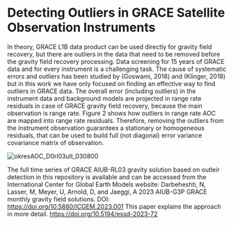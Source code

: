 
 # Detecting Outliers in GRACE Satellite Observation Instruments
 
In theory, GRACE L1B data product can be used directly for gravity field recovery, but there are outliers in the data that need to be removed before the gravity field recovery processing. Data screening for 15 years of GRACE data and for every instrument is a challenging task. The cause of systematic errors and outliers has been studied by (Goswami, 2018) and (Klinger, 2018) but in this work we have only focused on finding an effective way to find outliers in GRACE data.
The overall error (including outliers) in the instrument data and background models are projected in range rate residuals in
case of GRACE gravity field recovery, because the main observation is range rate. Figure 2 shows how outliers in range rate AOC are mapped into range rate residuals. Therefore, removing the outliers from the instrument observation guarantees a stationary or homogeneous residuals, that can be used to build full (not diagonal) error variance covariance matrix of observation.
 
![okresAOC_D0rl03ult_030800](https://github.com/Darbeheshti/GRACE-instruments-outliers/assets/50994293/5d1bc7ab-a353-471c-8f4b-6d2f45d3f6df)

The full time series of GRACE AIUB-RL03 gravity solution based on outleir detection in this repository is available and can be accessed from the International Center for Global Earth Models website:
Darbeheshti, N, Lasser, M, Meyer, U, Arnold, D, and Jaeggi, A 2023 AIUB-G3P GRACE monthly gravity field solutions. DOI: https://doi.org/10.5880/ICGEM.2023.001 
This paper explains the approach in more detail.
https://doi.org/10.5194/essd-2023-72
